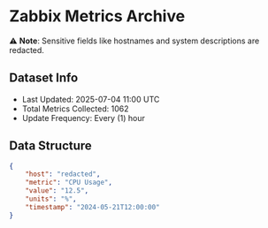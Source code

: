 # Zabbix Metrics Archive

⚠️ **Note**: Sensitive fields like hostnames and system descriptions are redacted.

## Dataset Info
- Last Updated: 2025-07-04 11:00 UTC
- Total Metrics Collected: 1062
- Update Frequency: Every (1) hour

## Data Structure
```json
{
    "host": "redacted",
    "metric": "CPU Usage",
    "value": "12.5",
    "units": "%",
    "timestamp": "2024-05-21T12:00:00"
}
```
